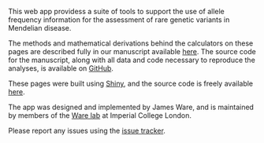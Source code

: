 This web app providess a suite of tools to support the use of allele frequency information for the assessment of rare genetic variants in Mendelian disease.

The methods and mathematical derivations behind the calculators on these pages are described fully in our manuscript available [here](insertLink).  The source code for the manuscript, along with all data and code necessary to reproduce the analyses, is available on [GitHub](insertlink).

These pages were built using [Shiny](http://shiny.rstudio.com), and the source code is freely available [here](https://github.com/jamesware/alleleFrequencyApp).

The app was designed and implemented by James Ware, and is maintained by members of the [Ware lab](http://www.imperial.ac.uk/people/j.ware) at Imperial College London.

Please report any issues using the [issue tracker](https://github.com/jamesware/alleleFrequencyApp/issues/new).  
